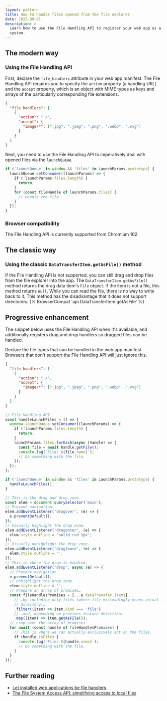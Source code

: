 ```yaml
---
layout: pattern
title: How to handle files opened from the file explorer
date: 2022-09-01
description: >
  Learn how to use the File Handling API to register your web app as a file handler to the operating
  system.
---
```


## The modern way

### Using the File Handling API

First, declare the `file_handlers` attribute in your web app manifest. The File Handling API
requires you to specify the `action` property (a handling URL) and the `accept` property, which is
an object with MIME types as keys and arrays of the particularly corresponding file extensions.

```json
{
  "file_handlers": [
    {
      "action": "./",
      "accept": {
        "image/*": [".jpg", ".jpeg", ".png", ".webp", ".svg"]
      }
    }
  ]
}
```

Next, you need to use the File Handling API to imperatively deal with opened files via the
`launchQueue`.

```js
if ('launchQueue' in window && 'files' in LaunchParams.prototype) {
  launchQueue.setConsumer((launchParams) => {
    if (!launchParams.files.length) {
      return;
    }
    for (const fileHandle of launchParams.files) {
      // Handle the file.
    }
  });
}
```

### Browser compatibility

The File Handling API is currently supported from Chromium 102.

## The classic way

### Using the classic `DataTransferItem.getAsFile()` method

If the File Handling API is not supported, you can still drag and drop files from the file explorer
into the app. The `DataTransferItem.getAsFile()` method returns the drag data item's `File` object.
If the item is not a file, this method returns `null`. While you can read the file, there is no way
to write back to it. This method has the disadvantage that it does not support directories.
{% BrowserCompat 'api.DataTransferItem.getAsFile' %}

## Progressive enhancement

The snippet below uses the File Handling API when it's available, and additionally registers drag
and drop handlers so dragged files can be handled.

Declare the file types that can be handled in the web app manifest. Browsers that don't support the
File Handling API will just ignore this.

```json
{
  "file_handlers": [
    {
      "action": "./",
      "accept": {
        "image/*": [".jpg", ".jpeg", ".png", ".webp", ".svg"]
      }
    }
  ]
}
```

```js
// File Handling API
const handleLaunchFiles = () => {
  window.launchQueue.setConsumer((launchParams) => {
    if (!launchParams.files.length) {
      return;
    }
    launchParams.files.forEach(async (handle) => {
      const file = await handle.getFile();
      console.log(`File: ${file.name}`);
      // Do something with the file.
    });
  });
};

if ('launchQueue' in window && 'files' in LaunchParams.prototype) {
  handleLaunchFiles();
}

// This is the drag and drop zone.
const elem = document.querySelector('main');
// Prevent navigation.
elem.addEventListener('dragover', (e) => {
  e.preventDefault();
});
// Visually highlight the drop zone.
elem.addEventListener('dragenter', (e) => {
  elem.style.outline = 'solid red 1px';
});
// Visually unhighlight the drop zone.
elem.addEventListener('dragleave', (e) => {
  elem.style.outline = '';
});
// This is where the drop is handled.
elem.addEventListener('drop', async (e) => {
  // Prevent navigation.
  e.preventDefault();
  // Unhighlight the drop zone.
  elem.style.outline = '';
  // Prepare an array of promises…
  const fileHandlesPromises = [...e.dataTransfer.items]
    // …by including only files (where file misleadingly means actual file _or_
    // directory)…
    .filter((item) => item.kind === 'file')
    // …and, depending on previous feature detection…
    .map((item) => item.getAsFile());
  // Loop over the array of promises.
  for await (const handle of fileHandlesPromises) {
    // This is where we can actually exclusively act on the files.
    if (handle.isFile) {
      console.log(`File: ${handle.name}`);
      // Do something with the file.
    }
  }
});
```

## Further reading

- [Let installed web applications be file handlers](/file-handling/)
- [The File System Access API: simplifying access to local files](/file-system-access/)
